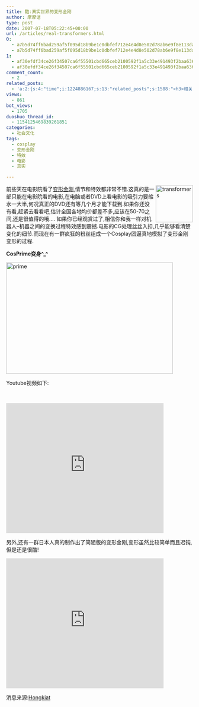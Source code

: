```yaml
---
title: 酷:真实世界的变形金刚
author: 摩摩诘
type: post
date: 2007-07-18T05:22:45+00:00
url: /articles/real-transformers.html
0:
  - a7b5d74ff6bad259af5f095d18b9be1c0dbfef712e4e4d8e502d78ab6e9f8e113dacb24127d062493328f0e1e8fa780d
  - a7b5d74ff6bad259af5f095d18b9be1c0dbfef712e4e4d8e502d78ab6e9f8e113dacb24127d062493328f0e1e8fa780d
1:
  - af30efdf34ce26f34507ca6f55501cbd665ceb2100592f1a5c33e491493f2baa6363e0655b50d5bd4682026608e4f967
  - af30efdf34ce26f34507ca6f55501cbd665ceb2100592f1a5c33e491493f2baa6363e0655b50d5bd4682026608e4f967
comment_count:
  - 2
related_posts:
  - 'a:2:{s:4:"time";i:1224886167;s:13:"related_posts";s:1588:"<h3>相关日志</h3><ul class="related_post"><li><a href="http://www.digglife.cn/articles/%e7%94%b5%e5%bd%b1%e5%8f%98%e5%bd%a2%e9%87%91%e5%88%9a%e7%94%b5%e5%bd%b1%e7%89%88%e6%9c%80%e7%bb%88%e9%a2%84%e5%91%8a%e7%89%87%e4%b8%8a%e7%ba%bf.html" title="电影:变形金刚电影版最终预告片上线.">电影:变形金刚电影版最终预告片上线.</a></li><li><a href="http://www.digglife.cn/articles/%e7%94%b5%e5%bd%b1%e5%8f%98%e5%bd%a2%e9%87%91%e5%88%9atransformers%e7%9c%9f%e4%ba%ba%e7%89%88%e6%9c%80%e6%96%b0%e5%89%a7%e7%85%a7%e6%9b%9d%e5%85%89.html" title="电影:变形金刚(Transformers)真人版最新剧照曝光">电影:变形金刚(Transformers)真人版最新剧照曝光</a></li><li><a href="http://www.digglife.cn/articles/custom-windows-interface-tools.html" title="9个工具打造焕然一新的Windows界面">9个工具打造焕然一新的Windows界面</a></li><li><a href="http://www.digglife.cn/articles/add-compiz-fusion-stackswitch.html" title="Compiz Fusion新特效Stackswitch">Compiz Fusion新特效Stackswitch</a></li><li><a href="http://www.digglife.cn/articles/horikitamaki.html" title="堀北真希出演「雷顿教授与恶魔之箱」配音">堀北真希出演「雷顿教授与恶魔之箱」配音</a></li><li><a href="http://www.digglife.cn/articles/3d-rss-reader-voyager.html" title="Voyage:3D效果的在线RSS阅读器">Voyage:3D效果的在线RSS阅读器</a></li><li><a href="http://www.digglife.cn/articles/fireflies-screensaver-download.html" title="酷:流光飞舞的屏幕保护下载">酷:流光飞舞的屏幕保护下载</a></li></ul>";}'
views:
  - 861
bot_views:
  - 1705
duoshuo_thread_id:
  - 1154125469839261851
categories:
  - 社会文化
tags:
  - cosplay
  - 变形金刚
  - 特效
  - 电影
  - 真实

---
```

<a atomicselection="true" href="http://wpcache.yo2.cn/wp-content/uploads/3/379/2007/07/transformers.gif"><img align="right" width="100" src="http://wpcache.yo2.cn/wp-content/uploads/3/379/2007/07/transformers-thumb.gif" alt="transformers" height="100" /></a>前些天在电影院看了<a target="_blank" href="https://www.digglife.net/articles/%e8%b6%85%e9%85%b7%e8%a3%85%e5%a4%87nike%e7%9a%84%e5%8f%98%e5%bd%a2%e9%87%91%e5%88%9a%e8%bf%90%e5%8a%a8%e9%9e%8b.html">变形金刚</a>,情节和特效都非常不错.这真的是一部只能在电影院看的电影,在电脑或者DVD上看电影的吸引力要缩水一大半,何况真正的DVD还有等几个月才能下载到.如果你还没有看,赶紧去看看吧,估计全国各地均价都差不多,应该在50-70之间,还是很值得的哦&#8230;. 如果你已经观赏过了,相信你和我一样对机器人&#8211;机器之间的变换过程特效感到震撼.电影的CG处理丝丝入扣,几乎能够看清楚变化的细节.而现在有一群疯狂的粉丝组成一个Cosplay团逼真地模拟了变形金刚变形的过程.

**CosPrime变身^_^**

<a atomicselection="true" href="http://wpcache.yo2.cn/wp-content/uploads/3/379/2007/07/prime.png"><img width="450" src="https://www.digglife.net/qiniu/1271/image/d7cdd495da9eb319c4d80cdd91f1d3f3.png" alt="prime" height="300" /></a>

Youtube视频如下:

<!--more-->

 

<embed wmode="transparent" height="350" width="425" src="http://www.youtube.com/v/03vCVejaEd8">
</embed>

另外,还有一群日本人真的制作出了简陋版的变形金刚,变形虽然比较简单而且迟钝,但是还是很酷!

<embed wmode="transparent" height="350" width="425" src="http://www.youtube.com/v/STQ3nhXuuEM">
</embed>

消息来源:<a target="_blank" href="http://www.hongkiat.com/blog">Hongkiat</a>
